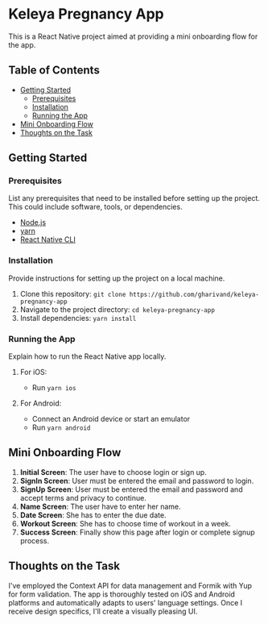 # Keleya Pregnancy App

This is a React Native project aimed at providing a mini onboarding flow for the app.

## Table of Contents

- [Getting Started](#getting-started)
   - [Prerequisites](#prerequisites)
   - [Installation](#installation)
   - [Running the App](#running-the-app)
- [Mini Onboarding Flow](#mini-onboarding-flow)
- [Thoughts on the Task](#thoughts-on-the-task)

## Getting Started

### Prerequisites

List any prerequisites that need to be installed before setting up the project. This could include software, tools, or dependencies.

- [Node.js](https://nodejs.org/)
- [yarn](https://yarnpkg.com/)
- [React Native CLI](https://reactnative.dev/docs/environment-setup)

### Installation

Provide instructions for setting up the project on a local machine.

1. Clone this repository: `git clone https://github.com/gharivand/keleya-pregnancy-app`
2. Navigate to the project directory: `cd keleya-pregnancy-app`
3. Install dependencies: `yarn install`

### Running the App

Explain how to run the React Native app locally.

1. For iOS:
   - Run `yarn ios`

2. For Android:
   - Connect an Android device or start an emulator
   - Run `yarn android`

## Mini Onboarding Flow
1. **Initial Screen**: The user have to choose login or sign up.
2. **SignIn Screen**: User must be entered the email and password to login.
3. **SignUp Screen**: User must be entered the email and password and accept terms and privacy to continue.
4. **Name Screen**: The user have to enter her name.
5. **Date Screen**: She has to enter the due date.
6. **Workout Screen**: She has to choose time of workout in a week.
7. **Success Screen**: Finally show this page after login or complete signup process.

## Thoughts on the Task

I've employed the Context API for data management and Formik with Yup for form validation. The app is thoroughly tested on iOS and Android platforms and automatically adapts to users' language settings. Once I receive design specifics, I'll create a visually pleasing UI.


